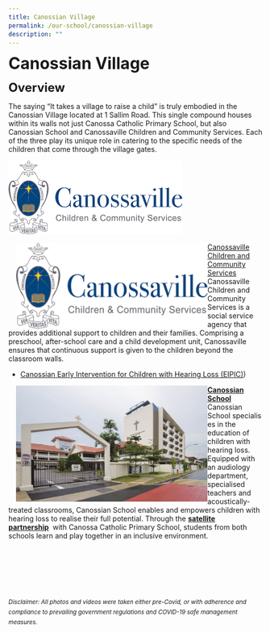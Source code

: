 ```yaml
---
title: Canossian Village
permalink: /our-school/canossian-village
description: ""
---
```

**<font size=6>Canossian Village</font>**

**<font size=5>Overview</font>**


The saying “It takes a village to raise a child” is truly embodied in the Canossian Village located at 1 Sallim Road. This single compound houses within its walls not just Canossa Catholic Primary School, but also Canossian School and Canossaville Children and Community Services. Each of the three play its unique role in catering to the specific needs of the children that come through the village gates.


![](/images/Our%20School/Village%201.png)

<img src="/images/Our%20School/Village%201.png" style="width:380px;height:170px;margin-left:15px;" align = "left">



[Canossaville Children and Community Services](https://canossaville.org.sg/)<br>
Canossaville Children and Community Services is a social service agency that provides additional support to children and their families. Comprising a preschool, after-school care and a child development unit, Canossaville ensures that continuous support is given to the children beyond the classroom walls.[](https://canossacatholicpri.moe.edu.sg/qql/slot/u276/Canossian%20Education/Canossian%20Eduplex/EIPIC-Flyer-A5.pdf)

 *   [Canossian Early Intervention for Children with Hearing Loss (EIPIC)](/files/EIPIC-Flyer-A5-compressed.pdf))




<img src="/images/Our%20School/Village%202.jpg" style="width:380px;height:230px;margin-left:15px;" align = "left">

**[Canossian School](http://www.canossian.edu.sg/)**<br>
Canossian School specialises in the education of children with hearing loss. Equipped with an audiology department, specialised teachers and acoustically-treated classrooms, Canossian School enables and empowers children with hearing loss to realise their full potential. Through the [**satellite partnership**](https://staging.d2nutevx25vdua.amplifyapp.com/our-school/satellite-partnership)  with Canossa Catholic Primary School, students from both schools learn and play together in an inclusive environment.



<br><br><br><br><br><br>
<sup>_Disclaimer: All photos and videos were taken either pre-Covid, or with adherence and compliance to prevailing government regulations and COVID-19 safe management measures._</sup>